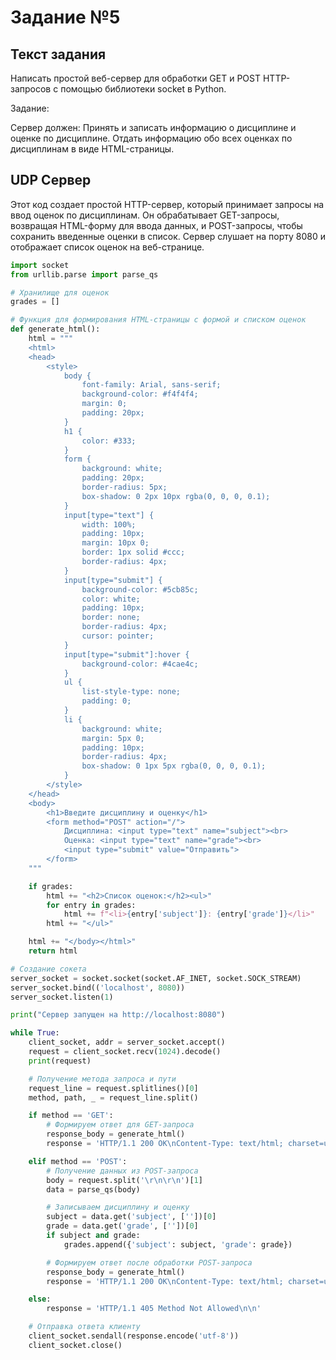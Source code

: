 # Задание №5

## Текст задания

Написать простой веб-сервер для обработки GET и POST HTTP-запросов с помощью библиотеки socket в Python.

Задание:

Сервер должен:
Принять и записать информацию о дисциплине и оценке по дисциплине.
Отдать информацию обо всех оценках по дисциплинам в виде HTML-страницы.

## UDP Сервер

Этот код создает простой HTTP-сервер, который принимает запросы на ввод оценок по дисциплинам. Он обрабатывает GET-запросы, возвращая HTML-форму для ввода данных, и POST-запросы, чтобы сохранить введенные оценки в список. Сервер слушает на порту 8080 и отображает список оценок на веб-странице.

```python
import socket
from urllib.parse import parse_qs

# Хранилище для оценок
grades = []

# Функция для формирования HTML-страницы с формой и списком оценок
def generate_html():
    html = """
    <html>
    <head>
        <style>
            body {
                font-family: Arial, sans-serif;
                background-color: #f4f4f4;
                margin: 0;
                padding: 20px;
            }
            h1 {
                color: #333;
            }
            form {
                background: white;
                padding: 20px;
                border-radius: 5px;
                box-shadow: 0 2px 10px rgba(0, 0, 0, 0.1);
            }
            input[type="text"] {
                width: 100%;
                padding: 10px;
                margin: 10px 0;
                border: 1px solid #ccc;
                border-radius: 4px;
            }
            input[type="submit"] {
                background-color: #5cb85c;
                color: white;
                padding: 10px;
                border: none;
                border-radius: 4px;
                cursor: pointer;
            }
            input[type="submit"]:hover {
                background-color: #4cae4c;
            }
            ul {
                list-style-type: none;
                padding: 0;
            }
            li {
                background: white;
                margin: 5px 0;
                padding: 10px;
                border-radius: 4px;
                box-shadow: 0 1px 5px rgba(0, 0, 0, 0.1);
            }
        </style>
    </head>
    <body>
        <h1>Введите дисциплину и оценку</h1>
        <form method="POST" action="/">
            Дисциплина: <input type="text" name="subject"><br>
            Оценка: <input type="text" name="grade"><br>
            <input type="submit" value="Отправить">
        </form>
    """

    if grades:
        html += "<h2>Список оценок:</h2><ul>"
        for entry in grades:
            html += f"<li>{entry['subject']}: {entry['grade']}</li>"
        html += "</ul>"

    html += "</body></html>"
    return html

# Создание сокета
server_socket = socket.socket(socket.AF_INET, socket.SOCK_STREAM)
server_socket.bind(('localhost', 8080))
server_socket.listen(1)

print("Сервер запущен на http://localhost:8080")

while True:
    client_socket, addr = server_socket.accept()
    request = client_socket.recv(1024).decode()
    print(request)

    # Получение метода запроса и пути
    request_line = request.splitlines()[0]
    method, path, _ = request_line.split()

    if method == 'GET':
        # Формируем ответ для GET-запроса
        response_body = generate_html()
        response = 'HTTP/1.1 200 OK\nContent-Type: text/html; charset=utf-8\n\n' + response_body

    elif method == 'POST':
        # Получение данных из POST-запроса
        body = request.split('\r\n\r\n')[1]
        data = parse_qs(body)

        # Записываем дисциплину и оценку
        subject = data.get('subject', [''])[0]
        grade = data.get('grade', [''])[0]
        if subject and grade:
            grades.append({'subject': subject, 'grade': grade})

        # Формируем ответ после обработки POST-запроса
        response_body = generate_html()
        response = 'HTTP/1.1 200 OK\nContent-Type: text/html; charset=utf-8\n\n' + response_body

    else:
        response = 'HTTP/1.1 405 Method Not Allowed\n\n'

    # Отправка ответа клиенту
    client_socket.sendall(response.encode('utf-8'))
    client_socket.close()

```